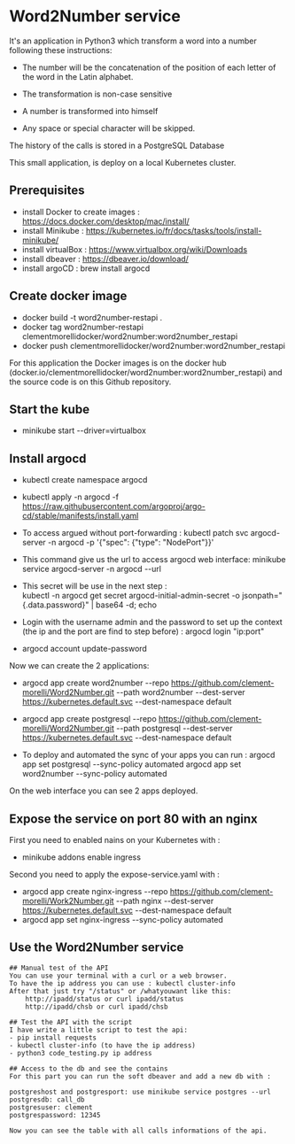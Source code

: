 # Word2Number service

It's an application in Python3  which transform a word into a number following these instructions:

- The number will be the concatenation of the position of each letter of the word in the Latin alphabet.
    
- The transformation is non-case sensitive
    
- A number is transformed into himself
    
- Any space or special character will be skipped.
    
 The history of the calls is stored in a PostgreSQL Database

This small application, is deploy on a local Kubernetes cluster.


## Prerequisites

- install Docker to create images : https://docs.docker.com/desktop/mac/install/
- install Minikube : https://kubernetes.io/fr/docs/tasks/tools/install-minikube/
- install virtualBox : https://www.virtualbox.org/wiki/Downloads
- install dbeaver : https://dbeaver.io/download/
- install argoCD : brew install argocd

## Create docker image
- docker build -t word2number-restapi .
- docker tag word2number-restapi clementmorellidocker/word2number:word2number_restapi
- docker push clementmorellidocker/word2number:word2number_restapi

For this application the Docker images is on the docker hub (docker.io/clementmorellidocker/word2number:word2number_restapi) and the source code is on this Github repository.


## Start the kube

- minikube start --driver=virtualbox

## Install argocd 

- kubectl create namespace argocd

- kubectl apply -n argocd -f https://raw.githubusercontent.com/argoproj/argo-cd/stable/manifests/install.yaml

- To access argued without port-forwarding :
kubectl patch svc argocd-server -n argocd -p '{"spec": {"type": "NodePort"}}'

- This command give us the url to access argocd web interface:
minikube service argocd-server -n argocd --url

- This secret will be use in the next step :  
kubectl -n argocd get secret argocd-initial-admin-secret -o jsonpath="{.data.password}" | base64 -d; echo

- Login with the username admin and the password to set up the context (the ip and the port are find to step before) : 
argocd login "ip:port"

- argocd account update-password

Now we can create the 2 applications: 
- argocd app create word2number --repo https://github.com/clement-morelli/Word2Number.git --path word2number --dest-server https://kubernetes.default.svc --dest-namespace default

- argocd app create postgresql --repo https://github.com/clement-morelli/Word2Number.git --path postgresql --dest-server https://kubernetes.default.svc --dest-namespace default

- To deploy and automated the sync of your apps you can run : 
argocd app set postgresql --sync-policy automated
argocd app set word2number --sync-policy automated

On the web interface you can see 2 apps deployed.

## Expose the service on port 80 with an nginx

First you need to enabled nains on your Kubernetes with :
- minikube addons enable ingress

Second you need to apply the expose-service.yaml with :
- argocd app create nginx-ingress --repo https://github.com/clement-morelli/Work2Number.git --path nginx --dest-server https://kubernetes.default.svc --dest-namespace default
- argocd app set nginx-ingress --sync-policy automated



## Use the Word2Number service
```
## Manual test of the API 
You can use your terminal with a curl or a web browser.
To have the ip address you can use : kubectl cluster-info
After that just try "/status" or /whatyouwant like this:
	http://ipadd/status or curl ipadd/status
	http://ipadd/chsb or curl ipadd/chsb

## Test the API with the script
I have write a little script to test the api:
- pip install requests
- kubectl cluster-info (to have the ip address)
- python3 code_testing.py ip address

## Access to the db and see the contains
For this part you can run the soft dbeaver and add a new db with :

postgreshost and postgresport: use minikube service postgres --url
postgresdb: call_db
postgresuser: clement
postgrespassword: 12345

Now you can see the table with all calls informations of the api.
```
